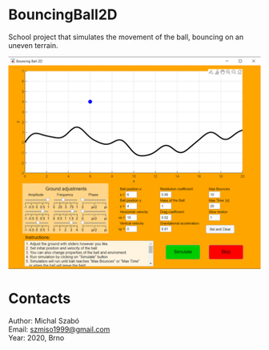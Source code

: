 # BouncingBall2D
School project that simulates the movement of the ball, bouncing on an uneven terrain.

![](image/bouncingball.png)

# Contacts
Author: Michal Szabó\
Email: szmiso1999@gmail.com\
Year: 2020, Brno
